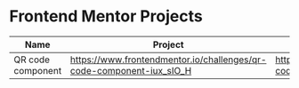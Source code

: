 # Frontend Mentor Projects

| Name              | Project                                                              | Mine                                                      |
| ----------------- | -------------------------------------------------------------------- | --------------------------------------------------------- |
| QR code component | https://www.frontendmentor.io/challenges/qr-code-component-iux_sIO_H | https://frontendmentor.cotyhamilton.com/qr-code-component |
